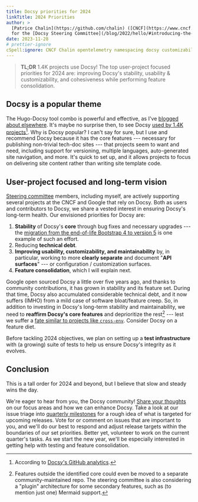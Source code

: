 ```yaml
---
title: Docsy priorities for 2024
linkTitle: 2024 Priorities
author: >
  [Patrice Chalin](https://github.com/chalin) ([CNCF](https://www.cncf.io/)),
  for the [Docsy Steering Committee](/blog/2022/hello/#introducing-the-psc)
date: 2023-11-28
# prettier-ignore
cSpell:ignore: CNCF Chalin opentelemetry namespacing docsy customizability deprioritize
---
```


> **TL;DR** 1.4K projects use Docsy! The top user-project focused priorities for
> 2024 are: improving Docsy's stability, usability & customizability, and
> cohesiveness while performing feature consolidation.

## Docsy is a popular theme

The Hugo-Docsy tool combo is powerful and effective, as I've [blogged about
elsewhere]. It's maybe no surprise then, to see Docsy [used by 1.4K
projects][docsy-analytics][^0]. Why is Docsy popular? I can't say for sure, but
I use and recommend Docsy because it has the core features --- necessary for
publishing non-trivial tech-doc sites --- that projects seem to want and need,
including support for versioning, multiple languages, auto-generated site
navigation, and more. It's quick to set up, and it allows projects to focus on
delivering site content rather than writing site template code.

## User-project focused and long-term vision

[Steering committee][sc] members, including myself, are actively supporting
several projects at the CNCF and Google that rely on Docsy. Both as users and
contributors to Docsy, we share a vested interest in ensuring Docsy's long-term
health. Our envisioned priorities for Docsy are:

1.  **Stability** of Docsy's **core** through bug fixes and necessary upgrades
    --- the [migration from the end-of-life Bootstrap 4 to version
    5][bs5-migration] is one example of such an effort.
2.  Reducing **technical debt**.
3.  **Improving usability, customizability, and maintainability** by, in
    particular, working to more **clearly separate** and document "**API
    surfaces**" --- or configuration / customization surfaces.
4.  **Feature consolidation**, which I will explain next.

Google open sourced Docsy a little over five years ago, and thanks to community
contributions, it has grown in stability and its feature set. During that time,
Docsy also accumulated considerable technical debt, and it now suffers (IMHO)
from a mild case of software bloat/feature creep. So, in addition to investing
in Docsy's long-term stability and maintainability, we need to **reaffirm
Docsy's core features** and deprioritize the rest[^1] --- lest we suffer a [fate
similar to projects like `cross-env`][ce]. Consider Docsy on a feature diet.

Before tackling 2024 objectives, we plan on setting up a **test infrastructure**
with (a growing) suite of tests to help us ensure Docsy's integrity as it
evolves.

## Conclusion

This is a tall order for 2024 and beyond, but I believe that slow and steady
wins the day.

We're eager to hear from you, the Docsy community! [Share your thoughts] on our
focus areas and how we can enhance Docsy. Take a look at our issue triage into
[quarterly milestones] for a rough idea of what is targeted for upcoming
releases. Vote for or comment on issues that are important to you, and we'll do
our best to respond and adjust release targets within the boundaries of our set
priorities. Better yet, volunteer to work on the current quarter's tasks. As we
start the new year, we'll be especially interested in getting help with testing
and feature consolidation.

[^0]: According to [Docsy's GitHub analytics][docsy-analytics].

[^1]:
    Features outside the identified core could even be moved to a separate
    community-maintained repo. The steering committee is also considering a
    "plugin" architecture for some secondary features, such as (to mention just
    one) Mermaid support.

[blogged about elsewhere]:
  https://www.cncf.io/blog/2023/01/19/fast-and-effective-tools-for-cncf-and-open-source-project-websites/
[docsy-analytics]: https://github.com/google/docsy/network/dependents
[ce]: https://github.com/kentcdodds/cross-env/issues/257
[sc]: https://www.docsy.dev/blog/2022/hello/#introducing-the-psc
[bs5-migration]: https://www.docsy.dev/blog/2023/bootstrap-5-migration/
[share your thoughts]: https://github.com/google/docsy/discussions
[quarterly milestones]: https://github.com/google/docsy/milestones
